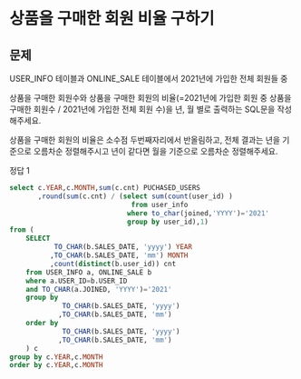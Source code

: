 # 상품을 구매한 회원 비율 구하기
## 문제
USER_INFO 테이블과 ONLINE_SALE 테이블에서 2021년에 가입한 전체 회원들 중  

상품을 구매한 회원수와 상품을 구매한 회원의 비율(=2021년에 가입한 회원 중 상품을 구매한 회원수 / 2021년에 가입한 전체 회원 수)을 년, 월 별로 출력하는 SQL문을 작성해주세요. 

상품을 구매한 회원의 비율은 소수점 두번째자리에서 반올림하고, 전체 결과는 년을 기준으로 오름차순 정렬해주시고 년이 같다면 월을 기준으로 오름차순 정렬해주세요.


정답 1
```sql
select c.YEAR,c.MONTH,sum(c.cnt) PUCHASED_USERS
       ,round(sum(c.cnt) / (select sum(count(user_id) )
                              from user_info
                             where to_char(joined,'YYYY')='2021'
                             group by user_id),1)
from (
    SELECT 
           TO_CHAR(b.SALES_DATE, 'yyyy') YEAR
          ,TO_CHAR(b.SALES_DATE, 'mm') MONTH
          ,count(distinct(b.user_id)) cnt
    from USER_INFO a, ONLINE_SALE b
    where a.USER_ID=b.USER_ID
    and TO_CHAR(a.JOINED, 'YYYY')='2021'
    group by 
             TO_CHAR(b.SALES_DATE, 'yyyy')
            ,TO_CHAR(b.SALES_DATE, 'mm')
    order by 
             TO_CHAR(b.SALES_DATE, 'yyyy')
            ,TO_CHAR(b.SALES_DATE, 'mm')
    ) c
group by c.YEAR,c.MONTH
order by c.YEAR,c.MONTH
```
